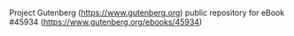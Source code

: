 Project Gutenberg (https://www.gutenberg.org) public repository for eBook #45934 (https://www.gutenberg.org/ebooks/45934)
